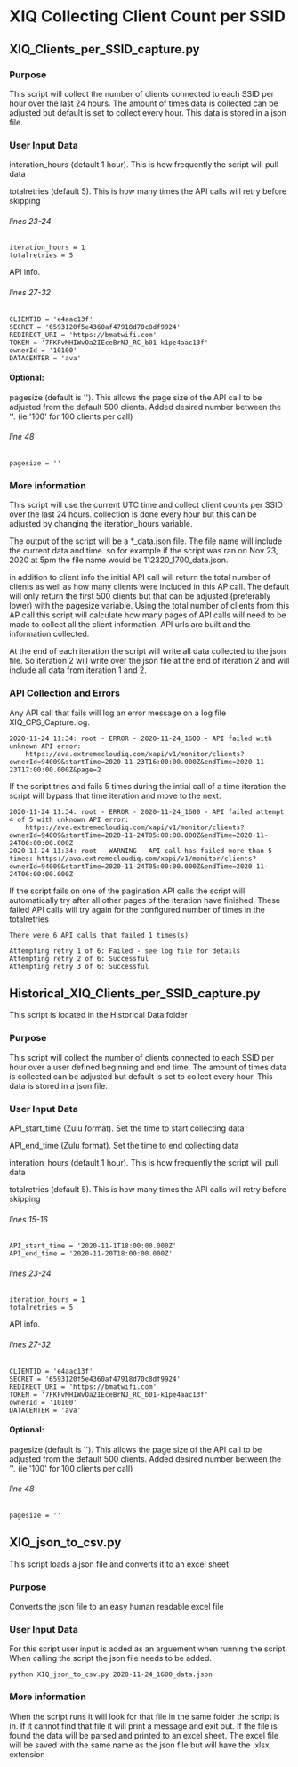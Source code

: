 # XIQ Collecting Client Count per SSID
## XIQ_Clients_per_SSID_capture.py
### Purpose
This script will collect the number of clients connected to each SSID per hour over the last 24 hours. The amount of times data is collected can be adjusted but default is set to collect every hour. This data is stored in a json file.
### User Input Data
interation_hours (default 1 hour). This is how frequently the script will pull data

totalretries (default 5). This is how many times the API calls will retry before skipping

###### lines 23-24
```
iteration_hours = 1
totalretries = 5
```
API info.

###### lines 27-32
```
CLIENTID = 'e4aac13f'
SECRET = '6593120f5e4360af47918d70c8df9924'
REDIRECT_URI = 'https://bmatwifi.com'
TOKEN = '7FKFvMHIWvOa2IEceBrNJ_RC_b01-k1pe4aac13f'
ownerId = '10100'
DATACENTER = 'ava'
```
#### Optional: 
pagesize (default is ''). This allows the page size of the API call to be adjusted from the default 500 clients. Added desired number between the ''. (ie '100' for 100 clients per call)

###### line 48
```
pagesize = ''
```

### More information
This script will use the current UTC time and collect client counts per SSID over the last 24 hours. collection is done every hour but this can be adjusted by changing the iteration_hours variable. 

The output of the script will be a *_data.json file. The file name will include the current data and time. so for example if the script was ran on Nov 23, 2020 at 5pm the file name would be 112320_1700_data.json.

in addition to client info the initial API call will return the total number of clients as well as how many clients were included in this AP call. The default will only return the first 500 clients but that can be adjusted (preferably lower) with the pagesize variable. Using the total number of clients from this AP call this script will calculate how many pages of API calls will need to be made to collect all the client information. API urls are built and the information collected. 

At the end of each iteration the script will write all data collected to the json file. So iteration 2 will write over the json file at the end of iteration 2 and will include all data from iteration 1 and 2. 


### API Collection and Errors
Any API call that fails will log an error message on a log file XIQ_CPS_Capture.log. 
```
2020-11-24 11:34: root - ERROR - 2020-11-24_1600 - API failed with unknown API error:
 	https://ava.extremecloudiq.com/xapi/v1/monitor/clients?ownerId=94009&startTime=2020-11-23T16:00:00.000Z&endTime=2020-11-23T17:00:00.000Z&page=2
```

If the script tries and fails 5 times during the intial call of a time iteration the script will bypass that time iteration and move to the next. 
```
2020-11-24 11:34: root - ERROR - 2020-11-24_1600 - API failed attempt 4 of 5 with unknown API error:
 	https://ava.extremecloudiq.com/xapi/v1/monitor/clients?ownerId=94009&startTime=2020-11-24T05:00:00.000Z&endTime=2020-11-24T06:00:00.000Z
2020-11-24 11:34: root - WARNING - API call has failed more than 5 times: https://ava.extremecloudiq.com/xapi/v1/monitor/clients?ownerId=94009&startTime=2020-11-24T05:00:00.000Z&endTime=2020-11-24T06:00:00.000Z
```

If the script fails on one of the pagination API calls the script will automatically try after all other pages of the iteration have finished. These failed API calls will try again for the configured number of times in the totalretries
```
There were 6 API calls that failed 1 times(s)

Attempting retry 1 of 6: Failed - see log file for details
Attempting retry 2 of 6: Successful
Attempting retry 3 of 6: Successful
```


## Historical_XIQ_Clients_per_SSID_capture.py
This script is located in the Historical Data folder
### Purpose
This script will collect the number of clients connected to each SSID per hour over a user defined beginning and end time. The amount of times data is collected can be adjusted but default is set to collect every hour. This data is stored in a json file.
### User Input Data
API_start_time (Zulu format). Set the time to start collecting data

API_end_time (Zulu format). Set the time to end collecting data

interation_hours (default 1 hour). This is how frequently the script will pull data

totalretries (default 5). This is how many times the API calls will retry before skipping

###### lines 15-16
```
API_start_time = '2020-11-1T18:00:00.000Z'
API_end_time = '2020-11-20T18:00:00.000Z'
```
###### lines 23-24
```
iteration_hours = 1
totalretries = 5
```
API info.

###### lines 27-32
```
CLIENTID = 'e4aac13f'
SECRET = '6593120f5e4360af47918d70c8df9924'
REDIRECT_URI = 'https://bmatwifi.com'
TOKEN = '7FKFvMHIWvOa2IEceBrNJ_RC_b01-k1pe4aac13f'
ownerId = '10100'
DATACENTER = 'ava'
```
#### Optional: 
pagesize (default is ''). This allows the page size of the API call to be adjusted from the default 500 clients. Added desired number between the ''. (ie '100' for 100 clients per call)

###### line 48
```
pagesize = ''
```

## XIQ_json_to_csv.py <filename>
This script loads a json file and converts it to an excel sheet
### Purpose
Converts the json file to an easy human readable excel file

### User Input Data
For this script user input is added as an arguement when running the script. When calling the script the json file needs to be added.
```
python XIQ_json_to_csv.py 2020-11-24_1600_data.json
```
### More information
When the script runs it will look for that file in the same folder the script is in. If it cannot find that file it will print a message and exit out. If the file is found the data will be parsed and printed to an excel sheet. The excel file will be saved with the same name as the json file but will have the .xlsx extension